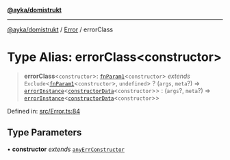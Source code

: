 [**@ayka/domistrukt**](../../../README.md)

***

[@ayka/domistrukt](../../../globals.md) / [Error](../README.md) / errorClass

# Type Alias: errorClass\<constructor\>

> **errorClass**\<`constructor`\>: [`fnParam1`](../../Types/type-aliases/fnParam1.md)\<`constructor`\> *extends* `Exclude`\<[`fnParam1`](../../Types/type-aliases/fnParam1.md)\<`constructor`\>, `undefined`\> ? (`args`, `meta`?) => [`errorInstance`](errorInstance.md)\<[`constructorData`](constructorData.md)\<`constructor`\>\> : (`args`?, `meta`?) => [`errorInstance`](errorInstance.md)\<[`constructorData`](constructorData.md)\<`constructor`\>\>

Defined in: [src/Error.ts:84](https://github.com/AndreyMork/domistrukt/blob/d336ce883f586949cec0ae80ccb1b178d7aa8196/src/Error.ts#L84)

## Type Parameters

• **constructor** *extends* [`anyErrConstructor`](anyErrConstructor.md)
